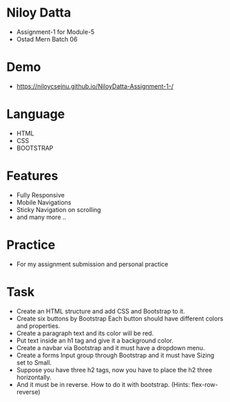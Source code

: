 # Niloy Datta
- Assignment-1 for Module-5
- Ostad Mern Batch 06
# Demo
- https://niloycsejnu.github.io/NiloyDatta-Assignment-1-/

# Language
- HTML
- CSS
- BOOTSTRAP
# Features
- Fully Responsive
- Mobile Navigations
- Sticky Navigation on scrolling
- and many more ..
  
# Practice
- For my assignment submission and personal practice

# Task
- Create an HTML structure and add CSS and Bootstrap to it.
- Create six buttons by Bootstrap Each button should have different colors and properties.
- Create a paragraph text and its color will be red.
- Put text inside an h1 tag and give it a background color.
- Create a navbar via Bootstrap and it must have a dropdown menu.
- Create a forms Input group through Bootstrap and it must have Sizing set to Small.
- Suppose you have three h2 tags, now you have to place the h2 three horizontally.
- And it must be in reverse. How to do it with bootstrap. (Hints: flex-row-reverse)
